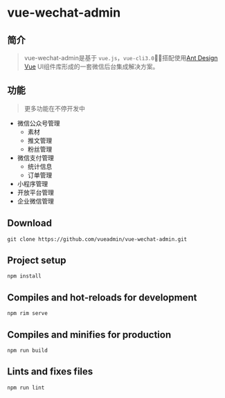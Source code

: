 # vue-wechat-admin

## 简介

> vue-wechat-admin是基于 `vue.js`，`vue-cli3.0`，搭配使用[Ant Design Vue](https://github.com/vueComponent/ant-design-vue) UI组件库形成的一套微信后台集成解决方案。

## 功能

> 更多功能在不停开发中

- 微信公众号管理
  - 素材
  - 推文管理
  - 粉丝管理
- 微信支付管理
  - 统计信息
  - 订单管理
- 小程序管理
- 开放平台管理
- 企业微信管理

## Download

`git clone https://github.com/vueadmin/vue-wechat-admin.git`

## Project setup

`npm install`

## Compiles and hot-reloads for development

`npm rim serve`

## Compiles and minifies for production

`npm run build`

## Lints and fixes files

`npm run lint`